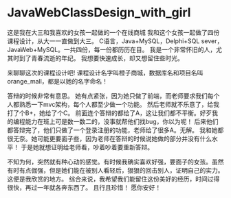 # JavaWebClassDesign_with_girl

这是我在大三和我喜欢的女孩一起做的一个在线商城 我和这个女孩一起做了四份课程设计，从大一一直做到大三。 C语言，Java+MySQL，Delphi+SQL sever，JavaWeb+MySQL。一共四份，每一份都历历在目。 我是一个非常怀旧的人，尤其时到了青春流逝的年纪。 我想要快速成长，却又想留住些时光。

来聊聊这次的课程设计吧! 课程设计名字叫橙子商城，数据库名和项目名叫orange_mall，都是以她的名字命名！

答辩的时候非常有意思。 她有点紧张，因为她只做了前端，而老师要求我们每个人都熟悉一下mvc架构，每个人都至少做一个功能。 然后老师就不乐意了，给我打了个B+，她给了个C。 前面连个答辩的都给了A，这让我们都不平衡。好歹我的编程能力在班上可是数一数二的，没事就帮他们找bug，你以为呢！ 后来他们 都答辩完了，他们只做了一个登录注册的功能，老师给了很多A。无解。 我和她都很无奈。她可能更要面子些，因为老师在答辩的时候说她做的部分并没有什么水平！ 于是她就想证明给老师看，吵着吵着要重新答辩。

不知为何，突然就有种心动的感觉。有时候我确实喜欢好强，要面子的女孩。虽然有时有点倔强，但是她们能在被别人看轻后，狠狠的回击别人，证明自己的实力。 这便是我欣赏的地方。 综合来说，我希望我们能留住这份美好的经历，时间过得很快，再过一年就各奔东西了。 且行且珍惜！ 愿你安好！
